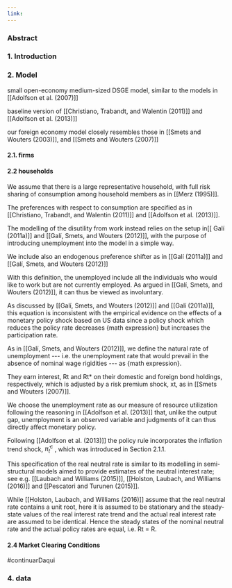```yaml
---
link:
---
```


### Abstract
### 1. Introduction
### 2. Model

small open-economy medium-sized DSGE model, similar to the models in [[Adolfson et al. (2007)]]

baseline version of [[Christiano, Trabandt, and Walentin (2011)]] and [[Adolfson et al. (2013)]]

our foreign economy model closely resembles those in [[Smets and Wouters (2003)]], and [[Smets and Wouters (2007)]]

#### 2.1. firms

#### 2.2 households

We assume that there is a large representative household, with full risk sharing of consumption among household members as in [[Merz (1995)]].

The preferences with respect to consumption are specified as in [[Christiano, Trabandt, and Walentin (2011)]] and [[Adolfson et al. (2013)]].

The modelling of the disutility from work instead relies on the setup in[[ Galí (2011a)]] and [[Galí, Smets, and Wouters (2012)]], with the purpose of introducing unemployment into the model in a simple way.

We include also an endogenous preference shifter as in [[Galí (2011a)]] and [[Galí, Smets, and Wouters (2012)]]

With this definition, the unemployed include all the individuals who would like to work but are not currently employed. As argued in [[Galí, Smets, and Wouters (2012)]], it can thus be viewed as involuntary.

As discussed by [[Galí, Smets, and Wouters (2012)]] and [[Galí (2011a)]], this equation is inconsistent with the empirical evidence on the effects of a monetary policy shock based on US data since a policy shock which reduces the policy rate decreases {math expression} but increases the participation rate.

As in [[Galí, Smets, and Wouters (2012)]], we define the natural rate of unemployment --- i.e. the unemployment rate that would prevail in the absence of nominal wage rigidities --- as {math expression}. 

They earn interest, Rt and Rt* on their domestic and foreign bond holdings, respectively, which is adjusted by a risk premium shock, xt, as in [[Smets and Wouters (2007)]].

We choose the unemployment rate as our measure of resource utilization following the reasoning in [[Adolfson et al. (2013)]] that, unlike the output gap, unemployment is an observed variable and judgments of it can thus directly affect monetary policy.

Following [[Adolfson et al. (2013)]] the policy rule incorporates the inflation trend shock, $\bar{\pi}_t^c$ , which was introduced in Section 2.1.1.

This specification of the real neutral rate is similar to its modelling in semi-structural models aimed to provide estimates of the neutral interest rate; see e.g. [[Laubach and Williams (2015)]], [[Holston, Laubach, and Williams (2016)]] and [[Pescatori and Turunen (2015)]].

While [[Holston, Laubach, and Williams (2016)]] assume that the real neutral rate contains a unit root, here it is assumed to be stationary and the steady-state values of the real interest rate trend and the actual real interest rate are assumed to be identical. Hence the steady states of the nominal neutral rate and the actual policy rates are equal, i.e. Rt = R.
#### 2.4 Market Clearing Conditions

#continuarDaqui

### 4. data


